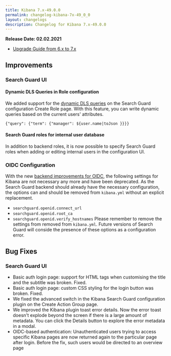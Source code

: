 ```yaml
---
title: Kibana 7.x-49.0.0
permalink: changelog-kibana-7x-49_0_0
layout: changelogs
description: Changelog for Kibana 7.x-49.0.0
---
```

<!--- Copyright 2021 floragunn GmbH -->

**Release Date: 02.02.2021**

* [Upgrade Guide from 6.x to 7.x](sg-upgrade-6-7)


## Improvements



### Search Guard UI

#### Dynamic DLS Queries in Role configuration

We added support for the [dynamic DLS queries](https://docs.search-guard.com/latest/document-level-security#dynamic-queries-variable-substitution) on the Search Guard configuration Create Role page. With this feature, you can write dynamic queries based on the current users' attributes.

```
{"query": {"term": {"manager": ${user.name|toJson }}}}
```

#### Search Guard roles for internal user database

In addition to backend roles, it is now possible to specify Search Guard roles when adding or editing internal users in the configuration UI.


### OIDC Configuration

With the new [backend improvements for OIDC](https://docs.search-guard.com/latest/changelog-searchguard-7x-48_0_0), the following settings for Kibana are not necessary any more and have been deprecated. As the Search Guard backend should already have the necessary configuration, the options can and should be removed from `kibana.yml` without an explicit replacement.
* `searchguard.openid.connect_url`
* `searchguard.openid.root_ca`
* `searchguard.openid.verify_hostnames`
Please remember to remove the settings from removed from `kibana.yml`. Future versions of Search Guard will conside the presence of these options as a configuration error. 
<p />


## Bug Fixes



### Search Guard UI

* Basic auth login page: support for HTML tags when customising the title and the subtitle was broken. Fixed.
* Basic auth login page: custom CSS styling for the login button was broken. Fixed.
* We fixed the advanced switch in the Kibana Search Guard configuration plugin on the Create Action Group page.
* We improved the Kibana plugin toast error details. Now the error toast doesn't explode beyond the screen if there is a large amount of metadata. You can click the Details button to explore the error metadata in a modal.  
* OIDC-based authentication: Unauthenticated users trying to access specific Kibana pages are now returned again to the particular page after login. Before the fix, such users would be directed to an overview page
<p />


